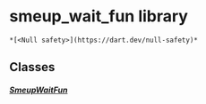 


# smeup_wait_fun library






    *[<Null safety>](https://dart.dev/null-safety)*





## Classes

##### [SmeupWaitFun](../smeup_widgets_smeup_wait_fun/SmeupWaitFun-class.md)



 















